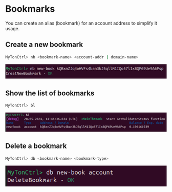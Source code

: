 # Bookmarks

You can create an alias (bookmark) for an account address to simplify it usage.

## Create a new bookmark

```bash
MyTonCtrl> nb <bookmark-name> <account-addr | domain-name>
```

![](/docs/img/nb.png)

## Show the list of bookmarks

```bash
MyTonCtrl> bl
```

![](/docs/img/bl.png)

## Delete a bookmark

```bash
MyTonCtrl> db <bookmark-name> <bookmark-type>
```

![](/docs/img/db.png)